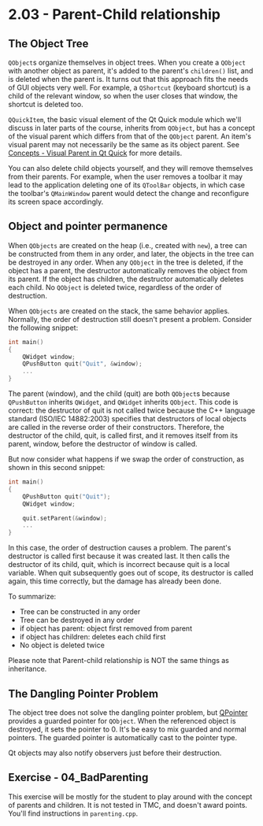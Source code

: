 # 2.03 - Parent-Child relationship

## The Object Tree

`QObject`s organize themselves in object trees. When you create a `QObject` with another object as parent, it's added to the parent's `children()` list, and is deleted when the parent is. It turns out that this approach fits the needs of GUI objects very well. For example, a `QShortcut` (keyboard shortcut) is a child of the relevant window, so when the user closes that window, the shortcut is deleted too.

`QQuickItem`, the basic visual element of the Qt Quick module which we'll discuss in later parts of the course, inherits from `QObject`, but has a concept of the visual parent which differs from that of the `QObject` parent. An item's visual parent may not necessarily be the same as its object parent. See [Concepts - Visual Parent in Qt Quick](https://doc.qt.io/qt-5/qtquick-visualcanvas-visualparent.html) for more details.

You can also delete child objects yourself, and they will remove themselves from their parents. For example, when the user removes a toolbar it may lead to the application deleting one of its `QToolBar` objects, in which case the toolbar's `QMainWindow` parent would detect the change and reconfigure its screen space accordingly.

## Object and pointer permanence

When `QObjects` are created on the heap (i.e., created with `new`), a tree can be constructed from them in any order, and later, the objects in the tree can be destroyed in any order. When any `QObject` in the tree is deleted, if the object has a parent, the destructor automatically removes the object from its parent. If the object has children, the destructor automatically deletes each child. No `QObject` is deleted twice, regardless of the order of destruction.

When `QObjects` are created on the stack, the same behavior applies. Normally, the order of destruction still doesn't present a problem. Consider the following snippet:

```cpp
int main()
{
    QWidget window;
    QPushButton quit("Quit", &window);
    ...
}
```
     
The parent (window), and the child (quit) are both `QObject`s because `QPushButton` inherits `QWidget`, and `QWidget` inherits `QObject`. This code is correct: the destructor of quit is not called twice because the C++ language standard (ISO/IEC 14882:2003) specifies that destructors of local objects are called in the reverse order of their constructors. Therefore, the destructor of the child, quit, is called first, and it removes itself from its parent, window, before the destructor of window is called.

But now consider what happens if we swap the order of construction, as shown in this second snippet:

```cpp
int main()
{
    QPushButton quit("Quit");
    QWidget window;

    quit.setParent(&window);
    ...
}
```

In this case, the order of destruction causes a problem. The parent's destructor is called first because it was created last. It then calls the destructor of its child, quit, which is incorrect because quit is a local variable. When quit subsequently goes out of scope, its destructor is called again, this time correctly, but the damage has already been done.

To summarize:

* Tree can be constructed in any order 
* Tree can be destroyed in any order 
* if object has parent: object first removed from parent 
* if object has children: deletes each child first
* No object is deleted twice 

Please note that Parent-child relationship is NOT the same things as inheritance.

## The Dangling Pointer Problem

The object tree does not solve the dangling pointer problem, but [QPointer](http://doc.qt.io/qt-5/qpointer.html) provides a guarded pointer for `QObject`. When the referenced object is destroyed, it sets the pointer to 0. It's be easy to mix guarded and normal pointers. The guarded pointer is automatically cast to the pointer type.

Qt objects may also notify observers just before their destruction.

## Exercise - 04_BadParenting

This exercise will be mostly for the student to play around with the concept of parents and children. It is not tested in TMC, and doesn't award points. You'll find instructions in `parenting.cpp`.

